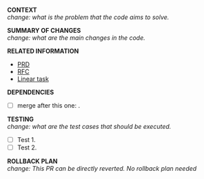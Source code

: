 **CONTEXT**
<br/>_change: what is the problem that the code aims to solve._

**SUMMARY OF CHANGES**
<br/>_change: what are the main changes in the code._

**RELATED INFORMATION**
- [PRD](REPLACE-WITH-URL)
- [RFC](REPLACE-WITH-URL)
- [Linear task](REPLACE-WITH-URL)

**DEPENDENCIES**
- [ ] merge after this one: <replace-with-pr-url>.

**TESTING**
<br/>_change: what are the test cases that should be executed._<br/>
- [ ] Test 1.<br/>
- [ ] Test 2.

**ROLLBACK PLAN**
<br/>_change: This PR can be directly reverted. No rollback plan needed_
